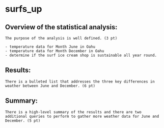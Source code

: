 # surfs_up

## Overview of the statistical analysis:

    The purpose of the analysis is well defined. (3 pt)

    - temperature data for Month June in Oahu
    - temperature data for Month December in Oahu
    - determine if the surf ice cream shop is sustainable all year round.

## Results:

    There is a bulleted list that addresses the three key differences in weather between June and December. (6 pt)

## Summary:

    There is a high-level summary of the results and there are two additional queries to perform to gather more weather data for June and December. (5 pt)
